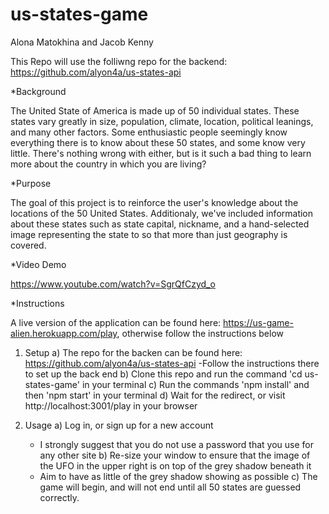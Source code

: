 # us-states-game

Alona Matokhina and Jacob Kenny

This Repo will use the folliwng repo for the backend: https://github.com/alyon4a/us-states-api

*Background
 
The United State of America is made up of 50 individual states. These states vary greatly in size, population, climate,    location, political leanings, and many other factors. Some enthusiastic people seemingly know everything there is to know about these 50 states, and some know very little. There's nothing wrong with either, but is it such a bad thing to learn more about the country in which you are living?

*Purpose

The goal of this project is to reinforce the user's knowledge about the locations of the 50 United States. Additionaly, we've included information about these states such as state capital, nickname, and a hand-selected image representing the state to so that more than just geography is covered.

*Video Demo

https://www.youtube.com/watch?v=SgrQfCzyd_o

*Instructions

A live version of the application can be found here: https://us-game-alien.herokuapp.com/play, otherwise follow the instructions below

1) Setup
  a) The repo for the backen can be found here: https://github.com/alyon4a/us-states-api
    -Follow the instructions there to set up the back end
  b) Clone this repo and run the command 'cd us-states-game' in your terminal
  c) Run the commands 'npm install' and then 'npm start' in your terminal
  d) Wait for the redirect, or visit http://localhost:3001/play in your browser
  
2) Usage
  a) Log in, or sign up for a new account
    - I strongly suggest that you do not use a password that you use for any other site
  b) Re-size your window to ensure that the image of the UFO in the upper right is on top of the grey shadow beneath it
    - Aim to have as little of the grey shadow showing as possible
  c) The game will begin, and will not end until all 50 states are guessed correctly.   
